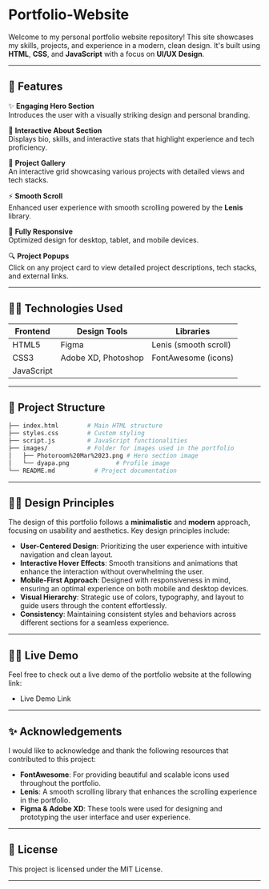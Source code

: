 # Portfolio-Website


Welcome to my personal portfolio website repository! This site showcases my skills, projects, and experience in a modern, clean design. It's built using **HTML**, **CSS**, and **JavaScript** with a focus on **UI/UX Design**.

---

## 🚀 **Features**

✨ **Engaging Hero Section**  
Introduces the user with a visually striking design and personal branding.

🎨 **Interactive About Section**  
Displays bio, skills, and interactive stats that highlight experience and tech proficiency.

💼 **Project Gallery**  
An interactive grid showcasing various projects with detailed views and tech stacks.

⚡ **Smooth Scroll**  
Enhanced user experience with smooth scrolling powered by the **Lenis** library.

📱 **Fully Responsive**  
Optimized design for desktop, tablet, and mobile devices.

🔍 **Project Popups**  
Click on any project card to view detailed project descriptions, tech stacks, and external links.

---

## 🧑‍💻 **Technologies Used**

| **Frontend**  | **Design Tools**        | **Libraries**           |
| ------------- | ----------------------- | ----------------------- |
| HTML5         | Figma                   | Lenis (smooth scroll)   |
| CSS3          | Adobe XD, Photoshop     | FontAwesome (icons)     |
| JavaScript    |                         |                         |

---

## 📑 **Project Structure**

```bash
├── index.html        # Main HTML structure
├── styles.css        # Custom styling
├── script.js         # JavaScript functionalities
├── images/           # Folder for images used in the portfolio
│   ├── Photoroom%20Mar%2023.png # Hero section image
│   └── dyapa.png             # Profile image
└── README.md           # Project documentation
```

---

## 🧑‍🎨 **Design Principles**

The design of this portfolio follows a **minimalistic** and **modern** approach, focusing on usability and aesthetics. Key design principles include:

- **User-Centered Design**: Prioritizing the user experience with intuitive navigation and clean layout.
- **Interactive Hover Effects**: Smooth transitions and animations that enhance the interaction without overwhelming the user.
- **Mobile-First Approach**: Designed with responsiveness in mind, ensuring an optimal experience on both mobile and desktop devices.
- **Visual Hierarchy**: Strategic use of colors, typography, and layout to guide users through the content effortlessly.
- **Consistency**: Maintaining consistent styles and behaviors across different sections for a seamless experience.

---

## **🧑‍🎨 Live Demo**

Feel free to check out a live demo of the portfolio website at the following link:
- 	Live Demo Link

---

## **✨ Acknowledgements**

I would like to acknowledge and thank the following resources that contributed to this project:
- **FontAwesome**: For providing beautiful and scalable icons used throughout the portfolio.
- **Lenis**: A smooth scrolling library that enhances the scrolling experience in the portfolio.
- **Figma & Adobe XD**: These tools were used for designing and prototyping the user interface and user experience.

---

## **📜 License**

This project is licensed under the MIT License.

---
